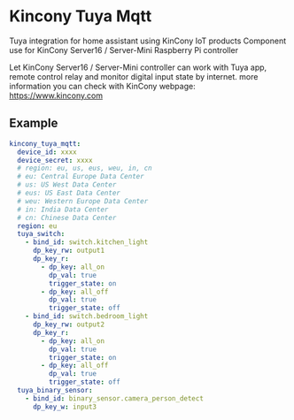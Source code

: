 # Kincony Tuya Mqtt
Tuya integration for home assistant using KinCony IoT products
Component use for KinCony Server16 / Server-Mini Raspberry Pi controller

Let KinCony Server16 / Server-Mini controller can work with Tuya app, remote control relay and monitor digital input state by internet.
more information you can check with KinCony webpage: https://www.kincony.com

## Example
```yaml
kincony_tuya_mqtt:
  device_id: xxxx
  device_secret: xxxx
  # region: eu, us, eus, weu, in, cn
  # eu: Central Europe Data Center
  # us: US West Data Center
  # eus: US East Data Center
  # weu: Western Europe Data Center
  # in: India Data Center
  # cn: Chinese Data Center
  region: eu 
  tuya_switch:
    - bind_id: switch.kitchen_light
      dp_key_rw: output1
      dp_key_r:
        - dp_key: all_on
          dp_val: true
          trigger_state: on
        - dp_key: all_off
          dp_val: true
          trigger_state: off
    - bind_id: switch.bedroom_light
      dp_key_rw: output2
      dp_key_r:
        - dp_key: all_on
          dp_val: true
          trigger_state: on
        - dp_key: all_off
          dp_val: true
          trigger_state: off
  tuya_binary_sensor:
    - bind_id: binary_sensor.camera_person_detect
      dp_key_w: input3
```
